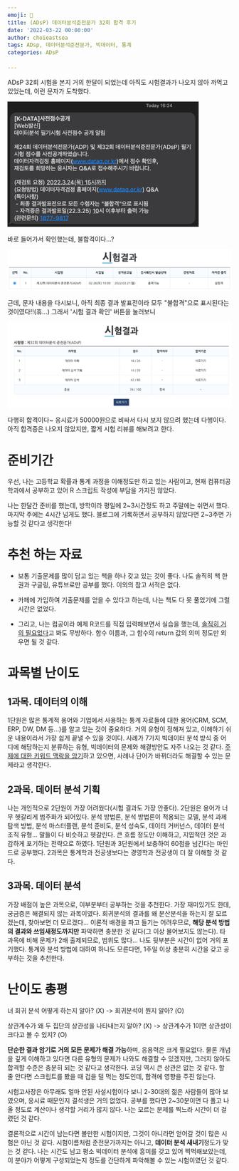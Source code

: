 ```yaml
---
emoji: 🚀
title: (ADsP) 데이터분석준전문가 32회 합격 후기
date: '2022-03-22 00:00:00'
author: choieastsea
tags: ADsp, 데이터분석준전문가, 빅데이터, 통계
categories: ADsP

---
```


ADsP 32회 시험을 본지 거의 한달이 되었는데 아직도 시험결과가 나오지 않아 까먹고 있었는데, 이런 문자가 도착했다.

<img src="message.png" alt="message" style="zoom:50%;" />

바로 들어가서 확인했는데, 불합격이다...?

<img src="site.png" alt="image-20220321163113611" style="zoom:50%;" />

근데, 문자 내용을 다시보니, 아직 최종 결과 발표전이라 모두 "불합격"으로 표시된다는 것이였다!!(휴...) 그래서 '시험 결과 확인' 버튼을 눌러보니

![image-20220321163225740](site_2.png)

다행히 합격이다~ 응시료가 50000원으로 비싸서 다시 보지 않으려 했는데 다행이다. 아직 합격증은 나오지 않았지만, 짧게 시험 리뷰를 해보려고 한다.

# 준비기간

우선, 나는 고등학교 확률과 통계 과정을 이해정도만 하고 있는 사람이고, 현재 컴퓨터공학과에서 공부하고 있어 R 스크립트 작성에 부담을 가지진 않았다. 

나는 한달간 준비를 했는데, 방학이라 평일에 2~3시간정도 하고 주말에는 쉬면서 했다. 마지막 주에는 4시간 넘게도 했다. 블로그에 기록하면서 공부하지 않았다면 2~3주면 가능할 것 같다고 생각한다!

# 추천 하는 자료

- 보통 기출문제를 많이 담고 있는 책을 하나 갖고 있는 것이 좋다. 나도 솔직히 책 한권과 구글링, 유튜브로만 공부를 했다. 이외의 참고 서적은 없다. 

- 카페에 가입하여 기출문제를 얻을 수 있다고 하는데, 나는 책도 다 못 풀었기에 그럴 시간은 없었다.

- 그리고, 나는 컴공이라 예제 R코드를 직접 입력해보면서 실습을 했는데, <u>솔직히 거의 필요없다</u>고 봐도 무방하다. 함수 이름과, 그 함수의 return 값의 의미 정도만 외우면 될 것 같다. 

# 과목별 난이도

## 1과목. 데이터의 이해 

1단원은 많은 통계적 용어와 기업에서 사용하는 통계 자료들에 대한 용어(CRM, SCM, ERP, DW, DM 등...)를 알고 있는 것이 중요하다. 거의 유형이 정해져 있고, 이해하기 쉬운 내용이라서 가장 쉽게 끝낼 수 있을 것이다. 사례가 7가지 빅데이터 분석 방식 중 어디에 해당하는지 분류하는 유형, 빅데이터의 문제와 해결방안도 자주 나오는 것 같다. <u>주제에 대한 키워드 맥락을 암기</u>하고 있으면, 사례나 단어가 바뀌더라도 해결할 수 있는 문제라고 생각한다. 

## 2과목. 데이터 분석 기획

나는 개인적으로 2단원이 가장 어려웠다(시험 결과도 가장 안좋다). 2단원은 용어가 너무 헷갈리게 범주화가 되어있다. 분석 방법론, 분석 방법론이 적용되는 모델, 분석 과제 탐색 방법, 분석 마스터플랜, 분석 준비도, 분석 성숙도, 데이터 거버넌스, 데이터 분석 조직 유형... 말들이 다 비슷하고 헷갈린다. 큰 흐름 정도만 이해하고, 지엽적인 것은 과감하게 포기하는 전략으로 하였다. 1단원과 3단원에서 보충하여 60점을 넘긴다는 마인드로 공부했다. 2과목은 통계학과 전공생보다는 경영학과 전공생이 더 잘 이해할 것 같다.

## 3과목. 데이터 분석 

가장 배점이 높은 과목으로, 이부분부터 공부하는 것을 추천한다. 가장 재미있기도 한데, 궁금증은 해결되지 않는 과목이였다. 회귀분석의 결과를 왜 분산분석을 하는지 잘 모르겠는데, 찾아보면 더 모르겠다... 이론적 배경을 파고 들기는 어려우므로, **해당 분석 방법의 결과와 쓰임새정도까지만** 파악하면 충분한 것 같다(그 이상 물어보지도 않는다). 타 과목에 비해 문제가 2배 출제되므로, 범위도 많다... 나도 뒷부분은 시간이 없어 거의 포기했다. 통계와 분석 방법에 대하여 하나도 모른다면, 1주일 이상 충분히 시간을 갖고 공부하는 것을 추천한다.

# 난이도 총평

너 회귀 분석 어떻게 하는지 알아? (X) -> 회귀분석이 뭔지 알아? (O)

상관계수가 왜 두 집단의 상관성을 나타내는지 알아? (X) -> 상관계수가 1이면 상관성이 크다고 볼 수 있지? (O)

**단순한 결과 암기로 거의 모든 문제가 해결 가능**하며, 응용력은 크게 필요없다. 물론 개념을 깊게 이해하고 있다면 다른 유형의 문제가 나와도 해결할 수 있겠지만, 그러지 않아도 합격할 수준은 충분히 되는 것 같다고 생각한다. 코딩 역시 큰 상관은 없는 것 같다. 할 줄 안다면 스크립트를 봤을 때 겁을 덜 먹는 정도인데, 합격에 영향을 주진 않는다.

시험고사장은 아무래도 얼마 안된 사설시험이다 보니 2-30대의 젊은 사람들이 많아 보였으며, 응시료 때문인지 결석생은 거의 없었다. 공부를 했다면 2~30분이면 다 풀고 나올 정도로 계산이나 생각할 거리가 많지 않다. 나는 모르는 문제를 찍느라 시간이 더 걸렸던 것 같다.

결론적으로 시간이 남는다면 볼만한 시험이지만, 그것이 아니라면 얻어갈 것이 많은 시험은 아닌 것 같다. 시험이름처럼 준전문가까지는 아니고, **데이터 분석 새내기**정도가 맞는 것 같다. 나는 시간도 남고 평소 빅데이터 분석에 흥미를 갖고 있어 찍먹해보았는데, 이 분야가 어떻게 구성되었는지 정도를 간단하게 파악해볼 수 있는 시험이였던 것 같다.
